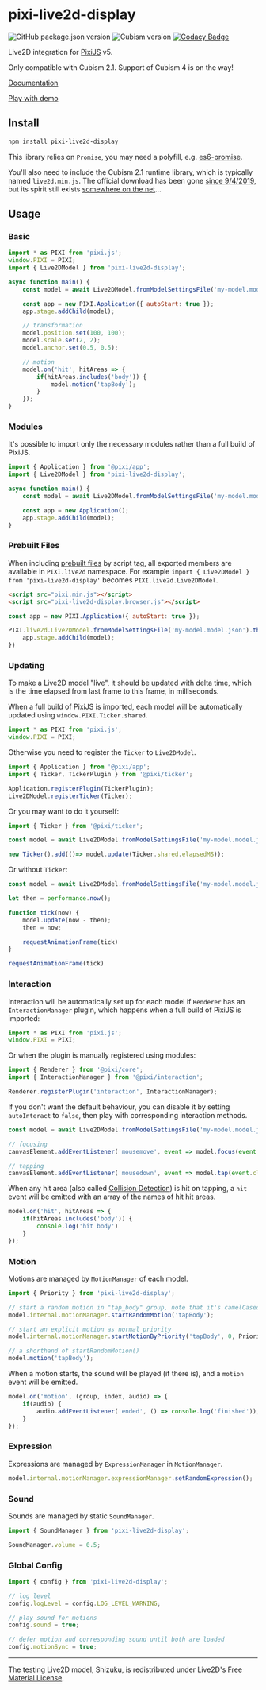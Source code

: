 # pixi-live2d-display

![GitHub package.json version](https://img.shields.io/github/package-json/v/guansss/pixi-live2d-display?style=flat-square)
![Cubism version](https://img.shields.io/badge/Cubism-2.1-ff69b4?style=flat-square)
[![Codacy Badge](https://img.shields.io/codacy/grade/815a5e1399b74441a2203b7c7b4861c0?style=flat-square&logo=codacy)](https://www.codacy.com/manual/guansss/pixi-live2d-display?utm_source=github.com&amp;utm_medium=referral&amp;utm_content=guansss/pixi-live2d-display&amp;utm_campaign=Badge_Grade)

Live2D integration for [PixiJS](https://github.com/pixijs/pixi.js) v5.

Only compatible with Cubism 2.1. Support of Cubism 4 is on the way!

[Documentation](https://guansss.github.io/pixi-live2d-display/)

[Play with demo](https://codepen.io/guansss/pen/MWwRNyP?editors=1010)

## Install

```sh
npm install pixi-live2d-display
```

This library relies on `Promise`, you may need a polyfill, e.g. [es6-promise](https://github.com/stefanpenner/es6-promise).

You'll also need to include the Cubism 2.1 runtime library, which is typically named `live2d.min.js`. The official download has been gone [since 9/4/2019](https://help.live2d.com/en/other/other_20/), but its spirit still exists [somewhere on the net](https://github.com/dylanNew/live2d/tree/master/webgl/Live2D/lib)...

## Usage

### Basic

```javascript
import * as PIXI from 'pixi.js';
window.PIXI = PIXI;
import { Live2DModel } from 'pixi-live2d-display';

async function main() {
    const model = await Live2DModel.fromModelSettingsFile('my-model.model.json');

    const app = new PIXI.Application({ autoStart: true });
    app.stage.addChild(model);

    // transformation
    model.position.set(100, 100);
    model.scale.set(2, 2);
    model.anchor.set(0.5, 0.5);

    // motion
    model.on('hit', hitAreas => {
        if(hitAreas.includes('body')) {
            model.motion('tapBody');
        }
    });
}
```

### Modules

It's possible to import only the necessary modules rather than a full build of PixiJS.

```javascript
import { Application } from '@pixi/app';
import { Live2DModel } from 'pixi-live2d-display';

async function main() {
    const model = await Live2DModel.fromModelSettingsFile('my-model.model.json');

    const app = new Application();
    app.stage.addChild(model);
}
```

### Prebuilt Files

When including [prebuilt files](https://github.com/guansss/pixi-live2d-display/releases) by script tag, all exported members are available in `PIXI.live2d` namespace. For example `import { Live2DModel } from 'pixi-live2d-display'` becomes `PIXI.live2d.Live2DModel`.

```html
<script src="pixi.min.js"></script>
<script src="pixi-live2d-display.browser.js"></script>
```

```javascript
const app = new PIXI.Application({ autoStart: true });

PIXI.live2d.Live2DModel.fromModelSettingsFile('my-model.model.json').then(model => {
    app.stage.addChild(model);
})
```

### Updating

To make a Live2D model "live", it should be updated with delta time, which is the time elapsed from last frame to this frame, in milliseconds.

When a full build of PixiJS is imported, each model will be automatically updated using `window.PIXI.Ticker.shared`.

```javascript
import * as PIXI from 'pixi.js';
window.PIXI = PIXI;
```

Otherwise you need to register the `Ticker` to `Live2DModel`.

```javascript
import { Application } from '@pixi/app';
import { Ticker, TickerPlugin } from '@pixi/ticker';

Application.registerPlugin(TickerPlugin);
Live2DModel.registerTicker(Ticker);
```

Or you may want to do it yourself:

```javascript
import { Ticker } from '@pixi/ticker';

const model = await Live2DModel.fromModelSettingsFile('my-model.model.json', { autoUpdate: false });

new Ticker().add(()=> model.update(Ticker.shared.elapsedMS));
```

Or without `Ticker`:

```javascript
const model = await Live2DModel.fromModelSettingsFile('my-model.model.json', { autoUpdate: false });

let then = performance.now();

function tick(now) {
    model.update(now - then);
    then = now;

    requestAnimationFrame(tick)
}

requestAnimationFrame(tick)
```

### Interaction

Interaction will be automatically set up for each model if `Renderer` has an `InteractionManager` plugin, which happens when a full build of PixiJS is imported:

```javascript
import * as PIXI from 'pixi.js';
window.PIXI = PIXI;
```

Or when the plugin is manually registered using modules:

```javascript
import { Renderer } from '@pixi/core';
import { InteractionManager } from '@pixi/interaction';

Renderer.registerPlugin('interaction', InteractionManager);
```

If you don't want the default behaviour, you can disable it by setting `autoInteract` to `false`, then play with corresponding interaction methods.

```javascript
const model = await Live2DModel.fromModelSettingsFile('my-model.model.json', { autoInteract: false });

// focusing
canvasElement.addEventListener('mousemove', event => model.focus(event.clientX, event.clientY));

// tapping
canvasElement.addEventListener('mousedown', event => model.tap(event.clientX, event.clientY));
```

When any hit area (also called [Collision Detection](http://sites.cybernoids.jp/cubism_e/modeler/models/collision/placement)) is hit on tapping, a `hit` event will be emitted with an array of the names of hit hit areas.

```javascript
model.on('hit', hitAreas => {
    if(hitAreas.includes('body')) {
        console.log('hit body')
    }
});
```

### Motion

Motions are managed by `MotionManager` of each model.

```javascript
import { Priority } from 'pixi-live2d-display';

// start a random motion in "tap_body" group, note that it's camelCased into "tapBody" when using in the code
model.internal.motionManager.startRandomMotion('tapBody');

// start an explicit motion as normal priority
model.internal.motionManager.startMotionByPriority('tapBody', 0, Priority.Normal);

// a shorthand of startRandomMotion()
model.motion('tapBody');
```

When a motion starts, the sound will be played (if there is), and a `motion` event will be emitted.

```javascript
model.on('motion', (group, index, audio) => {
    if(audio) {
        audio.addEventListener('ended', () => console.log('finished'));    
    }
});
``` 

### Expression

Expressions are managed by `ExpressionManager` in `MotionManager`.

```javascript
model.internal.motionManager.expressionManager.setRandomExpression();
```

### Sound

Sounds are managed by static `SoundManager`.

```javascript
import { SoundManager } from 'pixi-live2d-display';

SoundManager.volume = 0.5;
```

### Global Config

```javascript
import { config } from 'pixi-live2d-display';

// log level
config.logLevel = config.LOG_LEVEL_WARNING;

// play sound for motions
config.sound = true;

// defer motion and corresponding sound until both are loaded 
config.motionSync = true;
```

---

The testing Live2D model, Shizuku, is redistributed under Live2D's [Free Material License](https://www.live2d.com/eula/live2d-free-material-license-agreement_en.html).

